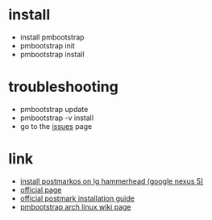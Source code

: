 # install

* install pmbootstrap
* pmbootstrap init
* pmbootstrap install

# troubleshooting

* pmbootstrap update
* pmbootstrap -v install
* go to the [issues](https://github.com/postmarketOS/pmbootstrap/issues/) page

# link

* [install postmarkos on lg hammerhead (google nexus 5)](https://wiki.postmarketos.org/wiki/Google_Nexus_5_(lg-hammerhead)#Installation)
* [official page](https://www.postmarketos.org)
* [official postmark installation guide](https://wiki.postmarketos.org/wiki/Installation_guide)
* [pmbootstrap arch linux wiki page](https://aur.archlinux.org/packages/pmbootstrap/)
